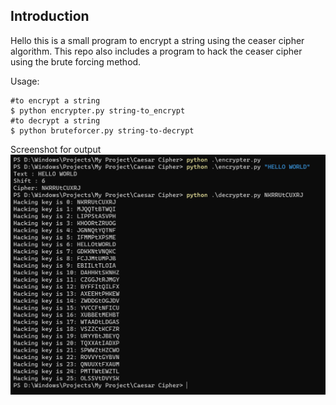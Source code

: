 ## Introduction
Hello this is a small program to encrypt a string using the ceaser cipher algorithm. This repo also includes a 
program to hack the ceaser cipher using the brute forcing method.

Usage:
```
#to encrypt a string
$ python encrypter.py string-to_encrypt
#to decrypt a string
$ python bruteforcer.py string-to-decrypt
```

Screenshot for output
![Sample output](img/output.jpg)